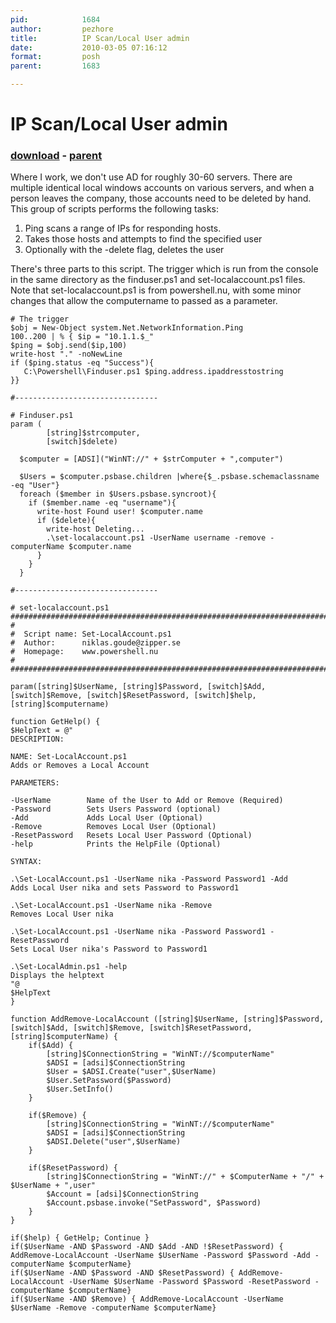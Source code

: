 ```yaml
---
pid:            1684
author:         pezhore
title:          IP Scan/Local User admin
date:           2010-03-05 07:16:12
format:         posh
parent:         1683

---
```


# IP Scan/Local User admin

### [download](Scripts\1684.ps1) - [parent](Scripts\1683.md)

Where I work, we don't use AD for roughly 30-60 servers. There are multiple identical local windows accounts on various servers, and when a person leaves the company, those accounts need to be deleted by hand. This group of scripts performs the following tasks:
1) Ping scans a range of IPs for responding hosts.
2) Takes those hosts and attempts to find the specified user
3) Optionally with the -delete flag, deletes the user

There's three parts to this script. The trigger which is run from the console in the same directory as the finduser.ps1 and set-localaccount.ps1 files. Note that set-localaccount.ps1 is from powershell.nu, with some minor changes that allow the computername to passed as a parameter.

```posh
# The trigger
$obj = New-Object system.Net.NetworkInformation.Ping
100..200 | % { $ip = "10.1.1.$_"
$ping = $obj.send($ip,100)
write-host "." -noNewLine
if ($ping.status -eq "Success"){
   C:\Powershell\Finduser.ps1 $ping.address.ipaddresstostring
}}

#--------------------------------

# Finduser.ps1
param (
        [string]$strcomputer,
        [switch]$delete)

  $computer = [ADSI]("WinNT://" + $strComputer + ",computer")
 
  $Users = $computer.psbase.children |where{$_.psbase.schemaclassname -eq "User"}
  foreach ($member in $Users.psbase.syncroot){
    if ($member.name -eq "username"){
      write-host Found user! $computer.name
      if ($delete){
        write-host Deleting...
        .\set-localaccount.ps1 -UserName username -remove -computerName $computer.name
      }
    }
  }

#--------------------------------

# set-localaccount.ps1
##################################################################################
#
#  Script name: Set-LocalAccount.ps1
#  Author:      niklas.goude@zipper.se
#  Homepage:    www.powershell.nu
#
##################################################################################

param([string]$UserName, [string]$Password, [switch]$Add, [switch]$Remove, [switch]$ResetPassword, [switch]$help, [string]$computername)

function GetHelp() {
$HelpText = @"
DESCRIPTION:

NAME: Set-LocalAccount.ps1
Adds or Removes a Local Account

PARAMETERS:

-UserName        Name of the User to Add or Remove (Required)
-Password        Sets Users Password (optional)
-Add             Adds Local User (Optional)
-Remove          Removes Local User (Optional)
-ResetPassword   Resets Local User Password (Optional)
-help            Prints the HelpFile (Optional)

SYNTAX:

.\Set-LocalAccount.ps1 -UserName nika -Password Password1 -Add
Adds Local User nika and sets Password to Password1

.\Set-LocalAccount.ps1 -UserName nika -Remove
Removes Local User nika

.\Set-LocalAccount.ps1 -UserName nika -Password Password1 -ResetPassword
Sets Local User nika's Password to Password1

.\Set-LocalAdmin.ps1 -help
Displays the helptext
"@
$HelpText
}

function AddRemove-LocalAccount ([string]$UserName, [string]$Password, [switch]$Add, [switch]$Remove, [switch]$ResetPassword, [string]$computerName) {
    if($Add) {
        [string]$ConnectionString = "WinNT://$computerName"
        $ADSI = [adsi]$ConnectionString
        $User = $ADSI.Create("user",$UserName)
        $User.SetPassword($Password)
        $User.SetInfo()
    }

    if($Remove) {
        [string]$ConnectionString = "WinNT://$computerName"
        $ADSI = [adsi]$ConnectionString
        $ADSI.Delete("user",$UserName)
    }

    if($ResetPassword) {
        [string]$ConnectionString = "WinNT://" + $ComputerName + "/" + $UserName + ",user"
        $Account = [adsi]$ConnectionString
        $Account.psbase.invoke("SetPassword", $Password)
    }
}

if($help) { GetHelp; Continue }
if($UserName -AND $Password -AND $Add -AND !$ResetPassword) { AddRemove-LocalAccount -UserName $UserName -Password $Password -Add -computerName $computerName}
if($UserName -AND $Password -AND $ResetPassword) { AddRemove-LocalAccount -UserName $UserName -Password $Password -ResetPassword -computerName $computerName}
if($UserName -AND $Remove) { AddRemove-LocalAccount -UserName $UserName -Remove -computerName $computerName}
```
